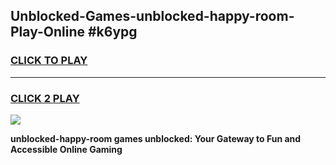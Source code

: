 
## Unblocked-Games-unblocked-happy-room-Play-Online #k6ypg
<h3>
<a href="https://news.freeplayer.one?title=unblocked-happy-room&ref=3">CLICK TO PLAY</a></h3>
<hr>

<h3>
<a href="https://news.freeplayer.one?title=unblocked-happy-room&ref=3">CLICK 2 PLAY</a>
  
</h3>

<a href="https://news.freeplayer.one?title=unblocked-happy-room&ref=3"><img src="https://clearcache.store/games.png"></a>


**unblocked-happy-room games unblocked: Your Gateway to Fun and Accessible Online Gaming**
